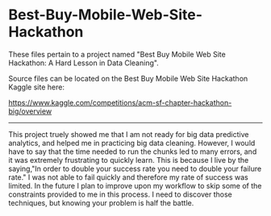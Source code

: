 # Best-Buy-Mobile-Web-Site-Hackathon
These files pertain to a project named "Best Buy Mobile Web Site Hackathon: A Hard Lesson in Data Cleaning".

Source files can be located on the Best Buy Mobile Web Site Hackathon Kaggle site here:

https://www.kaggle.com/competitions/acm-sf-chapter-hackathon-big/overview

------------------------------------------------------------------------------------------------------------

This project truely showed me that I am not ready for big data predictive analytics, and helped me in practicing big data cleaning. However,
I would have to say that the time needed to run the chunks led to many errors, and it was extremely frustrating to quickly learn. This is because
I live by the saying,"In order to double your success rate you need to double your failure rate." I was not able to fail quickly and therefore
my rate of success was limited. In the future I plan to improve upon my workflow to skip some of the constraints provided to me in this process. 
I need to discover those techniques, but knowing your problem is half the battle.
